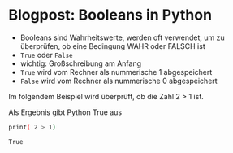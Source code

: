 # Blogpost: Booleans in Python

- Booleans sind Wahrheitswerte, werden oft verwendet, um zu überprüfen, ob eine Bedingung WAHR oder FALSCH ist
- `True` oder `False`
- wichtig: Großschreibung am Anfang
- `True` wird vom Rechner als nummerische 1 abgespeichert
- `False` wird vom Rechner als nummerische 0 abgespeichert

Im folgendem Beispiel wird überprüft, ob die Zahl 2 > 1 ist. 

Als Ergebnis gibt Python True aus

```bash
print( 2 > 1)

True
```

